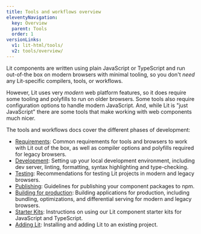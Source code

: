 ```yaml
---
title: Tools and workflows overview
eleventyNavigation:
  key: Overview
  parent: Tools
  order: 1
versionLinks:
  v1: lit-html/tools/
  v2: tools/overview/
---
```


Lit components are written using plain JavaScript or TypeScript and run out-of-the box on modern browsers with minimal tooling, so you don't _need_ any Lit-specific compilers, tools, or workflows.

However, Lit uses very _modern_ web platform features, so it does require some tooling and polyfills to run on older browsers. Some tools also require configuration options to handle modern JavaScript. And, while Lit is "just JavaScript" there are some tools that make working with web components  much nicer.

The tools and workflows docs cover the different phases of development:

* [Requirements](/docs/v3/tools/requirements/): Common requirements for tools and browsers to work with Lit out of the box, as well as compiler options and polyfills required for legacy browsers.
* [Development](/docs/v3/tools/development/): Setting up your local development environment, including dev server, linting, formatting, syntax highlighting and type-checking.
* [Testing](/docs/v3/tools/testing/): Recommendations for testing Lit projects in modern and legacy browsers.
* [Publishing](/docs/v3/tools/publishing/): Guidelines for publishing your component packages to npm.
* [Building for production](/docs/v3/tools/production/): Building applications for production, including bundling, optimizations, and differential serving for modern and legacy browsers.
* [Starter Kits](/docs/v3/tools/starter-kits): Instructions on using our Lit component starter kits for JavaScript and TypeScript.
* [Adding Lit](/docs/v3/tools/adding-lit): Installing and adding Lit to an existing project.
